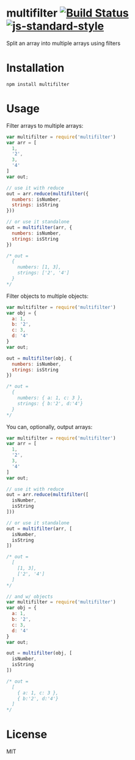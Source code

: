 # multifilter [![Build Status](https://travis-ci.org/tjmehta/multifilter.svg)](https://travis-ci.org/tjmehta/multifilter) [![js-standard-style](https://img.shields.io/badge/code%20style-standard-brightgreen.svg?style=flat)](http://standardjs.com/)
Split an array into multiple arrays using filters

# Installation

`npm install multifilter`

# Usage

Filter arrays to multiple arrays:
```js
var multifilter = require('multifilter')
var arr = [
  1,
  '2',
  3,
  '4'
]
var out;

// use it with reduce
out = arr.reduce(multifilter({
  numbers: isNumber,
  strings: isString
}))

// or use it standalone
out = multifilter(arr, {
  numbers: isNumber,
  strings: isString
})

/* out =
  {
    numbers: [1, 3],
    strings: ['2', '4']
  }
*/
```

Filter objects to multiple objects:
```js
var multifilter = require('multifilter')
var obj = {
  a: 1,
  b: '2',
  c: 3,
  d: '4'
}
var out;

out = multifilter(obj, {
  numbers: isNumber,
  strings: isString
})

/* out =
  {
    numbers: { a: 1, c: 3 },
    strings: { b:'2', d:'4'}
  }
*/
```

You can, optionally, output arrays:
```js
var multifilter = require('multifilter')
var arr = [
  1,
  '2',
  3,
  '4'
]
var out;

// use it with reduce
out = arr.reduce(multifilter([
  isNumber,
  isString
]))

// or use it standalone
out = multifilter(arr, [
  isNumber,
  isString
])

/* out =
  [
    [1, 3],
    ['2', '4']
  ]
*/

// and w/ objects
var multifilter = require('multifilter')
var obj = {
  a: 1,
  b: '2',
  c: 3,
  d: '4'
}
var out;

out = multifilter(obj, [
  isNumber,
  isString
])

/* out =
  [
    { a: 1, c: 3 },
    { b:'2', d:'4'}
  ]
*/
```

# License
MIT
